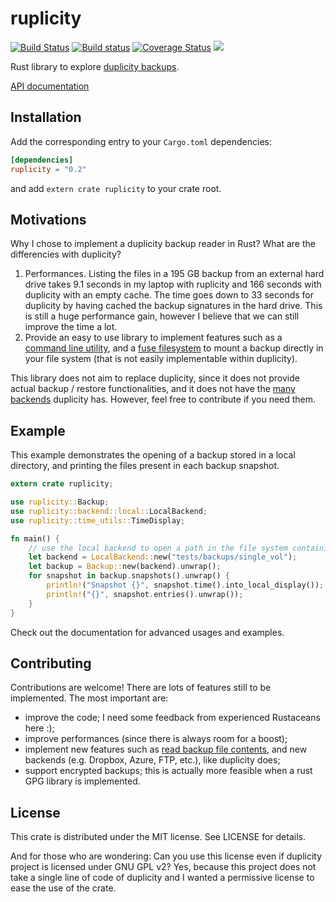 # ruplicity
[![Build Status](https://travis-ci.org/mbrt/ruplicity.svg?branch=master)](https://travis-ci.org/mbrt/ruplicity)
[![Build status](https://ci.appveyor.com/api/projects/status/opwyq9ac7ji61bpp/branch/master?svg=true)](https://ci.appveyor.com/project/mbrt/ruplicity/branch/master)
[![Coverage Status](https://coveralls.io/repos/mbrt/ruplicity/badge.svg?branch=master&service=github)](https://coveralls.io/github/mbrt/ruplicity?branch=master)
[![](http://meritbadge.herokuapp.com/ruplicity)](https://crates.io/crates/ruplicity)

Rust library to explore [duplicity backups](http://duplicity.nongnu.org/).

[API documentation](http://mbrt.github.io/ruplicity)

## Installation

Add the corresponding entry to your `Cargo.toml` dependencies:

```toml
[dependencies]
ruplicity = "0.2"
```

and add `extern crate ruplicity` to your crate root.

## Motivations

Why I chose to implement a duplicity backup reader in Rust? What are the differencies with duplicity?

1. Performances. Listing the files in a 195 GB backup from an external hard drive takes 9.1 seconds in my laptop with ruplicity and 166 seconds with duplicity with an empty cache. The time goes down to 33 seconds for duplicity by having cached the backup signatures in the hard drive. This is still a huge performance gain, however I believe that we can still improve the time a lot.
2. Provide an easy to use library to implement features such as a [command line utility](https://github.com/mbrt/ruplicity-console), and a [fuse filesystem](https://github.com/mbrt/ruplicity-fuse) to mount a backup directly in your file system (that is not easily implementable within duplicity).

This library does not aim to replace duplicity, since it does not provide actual backup / restore functionalities, and it does not have the [many backends](http://duplicity.nongnu.org/duplicity.1.html) duplicity has. However, feel free to contribute if you need them.

## Example

This example demonstrates the opening of a backup stored in a local directory, and printing the files present in each backup snapshot.

```rust
extern crate ruplicity;

use ruplicity::Backup;
use ruplicity::backend::local::LocalBackend;
use ruplicity::time_utils::TimeDisplay;

fn main() {
    // use the local backend to open a path in the file system containing a backup
    let backend = LocalBackend::new("tests/backups/single_vol");
    let backup = Backup::new(backend).unwrap();
    for snapshot in backup.snapshots().unwrap() {
        println!("Snapshot {}", snapshot.time().into_local_display());
        println!("{}", snapshot.entries().unwrap());
    }
}
```

Check out the documentation for advanced usages and examples.

## Contributing

Contributions are welcome! There are lots of features still to be implemented. The most important are:

* improve the code; I need some feedback from experienced Rustaceans here :);
* improve performances (since there is always room for a boost);
* implement new features such as [read backup file contents](https://github.com/mbrt/ruplicity/issues/30), and new backends (e.g. Dropbox, Azure, FTP, etc.), like duplicity does;
* support encrypted backups; this is actually more feasible when a rust GPG library is implemented.

## License

This crate is distributed under the MIT license. See LICENSE for details.

And for those who are wondering: Can you use this license even if duplicity project is licensed under GNU GPL v2? Yes, because this project does not take a single line of code of duplicity and I wanted a permissive license to ease the use of the crate.
